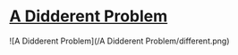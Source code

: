 # [A Didderent Problem](https://open.kattis.com/problems/different)

![A Didderent Problem](/A Didderent Problem/different.png)